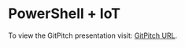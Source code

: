 # PowerShell + IoT

To view the GitPitch presentation visit: [GitPitch URL](https://gitpitch.com/DenverPowershellers/MeetingNotes/iot?p=04.01.19-PowerShell%2BIoT#/1).